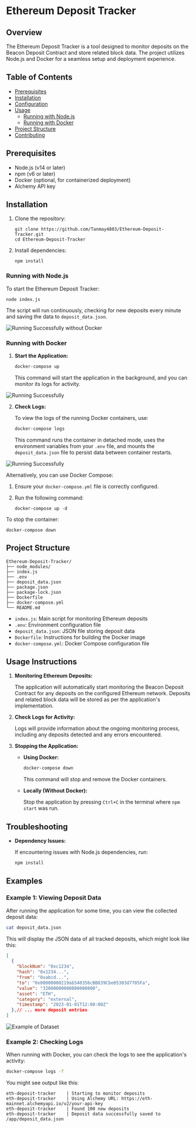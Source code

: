 # Ethereum Deposit Tracker

## Overview

The Ethereum Deposit Tracker is a tool designed to monitor deposits on the Beacon Deposit Contract and store related block data. The project utilizes Node.js and Docker for a seamless setup and deployment experience.

## Table of Contents

- [Prerequisites](#prerequisites)
- [Installation](#installation)
- [Configuration](#configuration)
- [Usage](#usage)
  - [Running with Node.js](#running-with-nodejs)
  - [Running with Docker](#running-with-docker)
- [Project Structure](#project-structure)
- [Contributing](#contributing)

## Prerequisites

- Node.js (v14 or later)
- npm (v6 or later)
- Docker (optional, for containerized deployment)
- Alchemy API key

## Installation

1. Clone the repository:
   ```
   git clone https://github.com/Tanmay4803/Ethereum-Deposit-Tracker.git
   cd Ethereum-Deposit-Tracker
   ```

2. Install dependencies:
   ```
   npm install
   ```

### Running with Node.js

To start the Ethereum Deposit Tracker:

```
node index.js
```

The script will run continuously, checking for new deposits every minute and saving the data to `deposit_data.json`.

![Running Successfully without Docker](images/without_docker.png)

### Running with Docker

1. **Start the Application:**

    ```bash
    docker-compose up
    ```

    This command will start the application in the background, and you can monitor its logs for activity.

![Running Successfully](images/with_docker.png)

2. **Check Logs:**

    To view the logs of the running Docker containers, use:

    ```bash
    docker-compose logs
    ```
   This command runs the container in detached mode, uses the environment variables from your `.env` file, and mounts the `deposit_data.json` file to persist data between container restarts.

![Running Successfully](images/docker_logs.png)

Alternatively, you can use Docker Compose:

1. Ensure your `docker-compose.yml` file is correctly configured.

2. Run the following command:
   ```
   docker-compose up -d
   ```

To stop the container:
```
docker-compose down
```

## Project Structure

```
Ethereum-Deposit-Tracker/
├── node_modules/
├── index.js
├── .env
├── deposit_data.json
├── package.json
├── package-lock.json
├── Dockerfile
├── docker-compose.yml
└── README.md
```

- `index.js`: Main script for monitoring Ethereum deposits
- `.env`: Environment configuration file
- `deposit_data.json`: JSON file storing deposit data
- `Dockerfile`: Instructions for building the Docker image
- `docker-compose.yml`: Docker Compose configuration file

## Usage Instructions

1. **Monitoring Ethereum Deposits:**

    The application will automatically start monitoring the Beacon Deposit Contract for any deposits on the configured Ethereum network. Deposits and related block data will be stored as per the application's implementation.

2. **Check Logs for Activity:**

    Logs will provide information about the ongoing monitoring process, including any deposits detected and any errors encountered.

3. **Stopping the Application:**

    - **Using Docker:**

      ```bash
      docker-compose down
      ```

      This command will stop and remove the Docker containers.

    - **Locally (Without Docker):**

      Stop the application by pressing `Ctrl+C` in the terminal where `npm start` was run.

## Troubleshooting

- **Dependency Issues:**

  If encountering issues with Node.js dependencies, run:

  ```bash
  npm install
  ```

## Examples

### Example 1: Viewing Deposit Data

After running the application for some time, you can view the collected deposit data:

```bash
cat deposit_data.json
```

This will display the JSON data of all tracked deposits, which might look like this:

```json
[
  {
    "blockNum": "0xc1234",
    "hash": "0x1234...",
    "from": "0xabcd...",
    "to": "0x00000000219ab540356cBB839Cbe05303d7705Fa",
    "value": "32000000000000000000",
    "asset": "ETH",
    "category": "external",
    "timestamp": "2023-01-01T12:00:00Z"
  },// ... more deposit entries
]
```
![Example of Dataset](images/deposit_data.png)

### Example 2: Checking Logs

When running with Docker, you can check the logs to see the application's activity:

```bash
docker-compose logs -f
```

You might see output like this:

```
eth-deposit-tracker    | Starting to monitor deposits
eth-deposit-tracker    | Using Alchemy URL: https://eth-mainnet.alchemyapi.io/v2/your-api-key
eth-deposit-tracker    | Found 100 new deposits
eth-deposit-tracker    | Deposit data successfully saved to /app/deposit_data.json
```